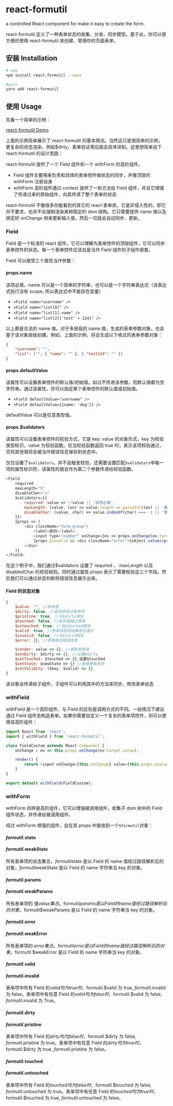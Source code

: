 # react-formutil

a controlled React component for make it easy to create the form.

react-formutil 定义了一种表单状态的收集、分发、同步模型。基于此，你可以很方便的使用 react-formutil 来创建、管理你的页面表单。

## 安装 Installation

```bash
# npm
npm install react-formutil --save

#yarn
yarn add react-formutil
```

## 使用 Usage

先看一个简单的示例：

[react-formutil Demo](http://github.boy.im/react-formutil/demo/)

上面的示例简单展示了 react-formutil 的基本用法。当然这只是很简单的示例，更复杂的状态渲染，例如$dirty、表单验证等后面会具体讲到。这里想简单说下 react-formutil 的设计思路：

react-formutil 提供了一个 Field 组件和一个 withForm 的高阶组件。

*   Field 组件主要用来负责和具体的表单控件做状态的同步，并像顶层的 withForm 注册自身
*   withForm 高阶组件通过 context 提供了一些方法给 Field 组件，并且它增强了传递过来的原始组件，向其传递了整个表单的状态

react-formutil 不像很多你能看到的其它的 react 表单库，它是非侵入性的。即它并不要求、也并不会强制渲染某种固定的 dom 结构。它只需要提供 name 值以及绑定好 onChange 用来更新输入值，然后一切就会自动同步、更新。

### Field

Field 是一个标准的 react 组件。它可以理解为表单控件的顶层组件，它可以同步表单控件的状态。每一个表单控件应该总是当作 Field 组件的子组件嵌套。

Field 可以接受三个属性当作参数：

#### props.name

该项必填，name 可以是一个简单的字符串，也可以是一个字符串表达式（该表达式执行没有 scope, 所以表达式中不能存在变量）

*   `<Field name="username" />`
*   `<Field name="list[0]" />`
*   `<Field name="list[1].name" />`
*   `<Field name="list[2]['test' + 124]" />`

以上都是合法的 name 值。对于多层级的 name 值，生成的表单参数对象，也会基于该对象层级创建。例如，上面的示例，将会生成以下格式的表单参数对象：

```json
{
    "username": "",
    "list": ["", { "name": "" }, { "test124": "" }]
}
```

#### props.defaultValue

该属性可以设置表单控件的默认值/初始值。如过不传递该参数，则默认值都为空字符串。通过该属性，你可以指定某个表单控件的默认值或初始值。

*   `<Field defaultValue="username" />`
*   `<Field defaultValue={{name: 'dog'}} />`

defaultValue 可以是任意类型值。

#### props.$validators

该属性可以设置表单控件的校验方式，它是 key: value 的对象形式，key 为校验类型标识，value 为校验函数。仅当校验函数返回 true 时，表示该项校验通过，否则其他值将会被当作错误信息保存到状态中。

仅仅设置了`$validators`，并不会触发校验，还需要设置匹配`$validators`中每一项的属性标识符，该属性的值会作为第二个参数传递给校验函数。

```javascript
<Field
    required
    maxLength="5"
    disableChar="z"
    $validators={{
        required: value => !!value || '该项必填',
        maxLength: (value, len) => value.length <= parseInt(len) || '最少长度：' + len,
        disableChar: (value, char) => value.indexOf(char) === -1 || '禁止输入字符：' + char
    }}>
    {props => (
        <div className="form-group">
            <label>密码</label>
            <input type="number" onChange={ev => props.onChange(ev.target.value.trim())} value={props.$value} />
            {props.$invalid && <div className="error">{object.values(props.$error)[0]}</div>}
        </div>
    )}
</Field>
```

在这个例子中，我们通过$validators 设置了 required 、 maxLength 以及 disabledChar 的校验规则。同时通过属性 props 表示了需要校验这三个字段。然后我们可以通过状态判断将错误信息展示出来。

#### Field 的状态对象

```js
{
    $value: "", //表单值
    $dirty: false, //是否修改过表单项
    $pristine: true, //与$dirty相反
    $touched: false, //是否接触过表单
    $untouched: true, //与$touched相反
    $valid: true, //表单项校验结果是否通过
    $invalid: false, //与$valid相反
    $error: {}, //表单校验错误信息

    $render: value => {}, //更新表单值
    $setDirty: $dirty => {}, //设置$dirty
    $setTouched: $touched => {},设置$touched
    $setState: $newState => {} //直接更新状态
    $setValidity: ($key, $valid) => {}
}
```

该对象会传递给子组件，子组件可以利用其中的方法来同步、修改表单状态

### withField

withField 是一个高阶组件，与 Field 的区别是调用方式的不同。一般情况下建议通过 Field 组件去构造表单。如果你需要自定义一个复杂的表单项控件，则可以使用该高阶组件：

```javascript
import React from 'react';
import { withField } from 'react-formutil';

class FieldCustom extends React.Component {
    onChange = ev => this.props.onChange(ev.target.value);

    render() {
        return <input onChange={this.onChange} value={this.props.$value} />;
    }
}

export default withField(FieldCustom);
```

### withForm

withForm 同样是高阶组件，它可以增强被调用组件，收集子 dom 树中的 Field 组件状态，并传递给被调用组件。

经过 withForm 增强的组件，会在其 props 中接收到一个`$formutil`对象：

#### $formutil.$state

#### $formutil.$weakState

所有表单项的状态集合。$formutil$state 是以 Field 的 name 值经过路径解析后的对象，$formutil$weakState 是以 Field 的 name 字符串当 key 的对象。

#### $formutil.$params

#### $formutil.$weakParams

所有表单项的 值$value 集合。$formutil$params 是以 Field 的 name 值经过路径解析后的对象，$formutil$weakParams 是以 Field 的 name 字符串当 key 的对象。

#### $formutil.$error

#### $formutil.$weakError

所有表单项的 $error 集合。$formutil$error 是以 Field 的 name 值经过路径解析后的对象，$formutil.$weakError 是以 Field 的 name 字符串当 key 的对象。

#### $formutil.$valid

#### $formutil.$invalid

表单项中所有 Field 的$valid 均为 true 时，$formutil.$valid 为 true, $formutil.$invalid 为 false。表单项中有任意 Field 的$valid 均为 false 时，$formutil.$valid 为 false, $formutil.$invalid 为 True。

#### $formutil.$dirty

#### $formutil.$pristine

表单项中所有 Field 的$dirty 均为 false 时，$formutil.$dirty 为 false, $formutil.$pristine 为 true。表单项中有任意 Field 的$dirty 均为 true 时，$formutil.$dirty 为 true, $formutil.$pristine 为 false。

#### $formutil.$touched

#### $formutil.$untouched

表单项中所有 Field 的$touched 均为 false 时，$formutil.$touched 为 false, $formutil.$untouched 为 true。表单项中有任意 Field 的$touched 均为 true 时，$formutil.$touched 为 true, $formutil.$untouched 为 false。
